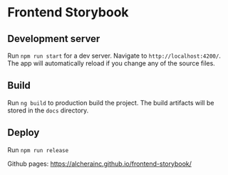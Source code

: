 # Frontend Storybook

## Development server

Run `npm run start` for a dev server. Navigate to `http://localhost:4200/`. The app will automatically reload if you change any of the source files.

## Build

Run `ng build` to production build the project. The build artifacts will be stored in the `docs` directory.

## Deploy

Run `npm run release`

Github pages: https://alcherainc.github.io/frontend-storybook/
